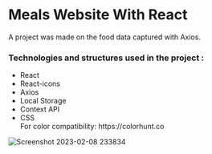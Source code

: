 <h1> Meals Website With React </h1>
<p> A project was made on the food data captured with Axios. </p>
<h3> Technologies and structures used in the project :</h3>
<ul>
<li>React </li>
<li>React-icons </li>
<li>Axios </li>
<li> Local Storage</li>
<li> Context API </li>
<li> CSS </li>
For color compatibility: https://colorhunt.co
</ul>



![Screenshot 2023-02-08 233834](https://user-images.githubusercontent.com/95571155/217647365-3005c3d5-c07b-4f16-81b6-f1c575b655bb.png)
